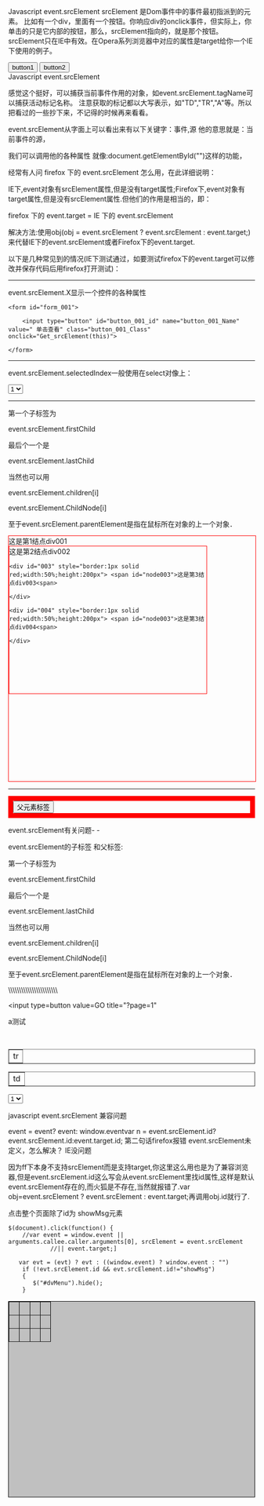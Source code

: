 Javascript event.srcElement srcElement 是Dom事件中的事件最初指派到的元素。 比如有一个div，里面有一个按钮。你响应div的onclick事件，但实际上，你单击的只是它内部的按钮，那么，srcElement指向的，就是那个按钮。srcElement只在IE中有效。在Opera系列浏览器中对应的属性是target给你一个IE下使用的例子。<!DOCTYPE html PUBLIC "-//W3C//DTD XHTML 1.0 Transitional//EN" "http://www.w3.org/TR/xhtml1/DTD/xhtml1-transitional.dtd"><html xmlns="http://www.w3.org/1999/xhtml" ><head>    <title>无标题页</title>    <script type="text/javascript">    function onLoad()    {        document.getElementById( "myDiv" ).attachEvent( "onclick", on_myDivClick );    }    function onUnLoad()    {        document.getElementById( "myDiv" ).detachEvent( "onclick", on_myDivClick );    }    function on_myDivClick( e )    {        if( !e ) e = window.event;        alert( "event: " + e.type + ", fromElement = " + e.srcElement.id );    }    </script></head><body onload="onLoad()" onunload="onUnLoad()"><div id="myDiv">    <input type="button" id="btn1" value="button1" />    <input type="button" id="btn2" value="button2" /></div></body></html>
Javascript event.srcElement

感觉这个挺好，可以捕获当前事件作用的对象，如event.srcElement.tagName可以捕获活动标记名称。
注意获取的标记都以大写表示，如"TD","TR","A"等。所以把看过的一些抄下来，不记得的时候再来看看。

<script type="text/javascript">
function tdclick(){
if(event.srcElement.tagName.toLowerCase()=='td')
alert("行："+(event.srcElement.parentNode.rowIndex+1)+"列："+(event.srcElement.cellIndex+1));
}
</script>

event.srcElement从字面上可以看出来有以下关键字：事件,源     他的意思就是：当前事件的源，

我们可以调用他的各种属性 就像:document.getElementById("")这样的功能，

经常有人问 firefox 下的 event.srcElement 怎么用，在此详细说明：

IE下,event对象有srcElement属性,但是没有target属性;Firefox下,event对象有target属性,但是没有srcElement属性.但他们的作用是相当的，即：

firefox 下的 event.target = IE 下的 event.srcElement

解决方法:使用obj(obj = event.srcElement ? event.srcElement : event.target;)来代替IE下的event.srcElement或者Firefox下的event.target.

以下是几种常见到的情况(IE下测试通过，如要测试firefox下的event.target可以修改并保存代码后用firefox打开测试)：


--------------------------------------------------------------------------------

 

event.srcElement.X显示一个控件的各种属性

<div id="div_001">

    <form id="form_001">

        <input type="button" id="button_001_id" name="button_001_Name" value=" 单击查看" class="button_001_Class" onclick="Get_srcElement(this)">

    </form>

</div>

<script>...

function Get_srcElement()

...{

var srcElement=""

srcElement = srcElement + " " +  "event.srcElement.id : " + event.srcElement.id

srcElement = srcElement + " " +  "event.srcElement.tagName : " + event.srcElement.tagName

srcElement = srcElement + " " +  "event.srcElement.type : " + event.srcElement.type

srcElement = srcElement + " " +  "event.srcElement.value : " + event.srcElement.value

srcElement = srcElement + " " +  "event.srcElement.name : " + event.srcElement.name

srcElement = srcElement + " " +  "event.srcElement.className : " + event.srcElement.className

srcElement = srcElement + " " +  "event.srcElement.parentElement.id : " + event.srcElement.parentElement.id

srcElement = srcElement + " " +  "event.srcElement.getattribute : " + event.srcElement.getAttribute

alert(srcElement)

}

</script>


--------------------------------------------------------------------------------

 

event.srcElement.selectedIndex一般使用在select对像上：

<select name="selectname" onchange="alert(event.srcElement.options[event.srcElement.selectedIndex].value)" >

  <option value="001">1</option>

  <option value="002">2</option>

  <option value="003">3</option>

  <option value="004">4</option>

  <option value="005">5</option>

</select>


--------------------------------------------------------------------------------

 

第一个子标签为

event.srcElement.firstChild

最后个一个是

event.srcElement.lastChild

当然也可以用

event.srcElement.children[i]

event.srcElement.ChildNode[i]

至于event.srcElement.parentElement是指在鼠标所在对象的上一个对象．

<div onclick="Get_srcElement()">

<div id="001" style="border:1px solid red;width:100%;height:500px"> <span id="node001">这是第1结点div001<span>

  <div id="002" style="border:1px solid red;width:80%;height:300px"> <span id="node002">这是第2结点div002<span>

    <div id="003" style="border:1px solid red;width:50%;height:200px"> <span id="node003">这是第3结点div003<span>

    </div>

    <div id="004" style="border:1px solid red;width:50%;height:200px"> <span id="node003">这是第3结点div004<span>

    </div>

  </div>

</div>

<script>...

function Get_srcElement()

...{

var srcElement=""

srcElement = srcElement + " " +  "event.srcElement.children[0].tagName: " + event.srcElement.children[0].tagName

srcElement = srcElement + " " +  "event.srcElement.firstChild.id : " + event.srcElement.firstChild.id

srcElement = srcElement + " " +  "event.srcElement.lastChild.id : " + event.srcElement.lastChild.id

alert(srcElement)

}

 

</script>

</div>

*****************************************************************************************************

<div style="border:10px red solid">

<input type="button" value="父元素标签" >

</div>

event.srcElement有关问题- -

 

event.srcElement的子标签 和父标签:

第一个子标签为

event.srcElement.firstChild

最后个一个是

event.srcElement.lastChild

当然也可以用

event.srcElement.children[i]

event.srcElement.ChildNode[i]

至于event.srcElement.parentElement是指在鼠标所在对象的上一个对象．

</span>

</body>

\\\\\\\\\\\\\\\\\\\\\\\\\\\\\\\\\\\\\\\\\\\\\

<input type=button value=GO title="?page=1"

<script language="JavaScript">

function f()

{

  alert('index.asp'+event.srcElement.title)

  location.href='index.asp'+event.srcElement.title

}

</script>

<a title="a测试" >a测试</a>

<br>

<table border=1 width="200">

<tr title="tr测试" ><td>tr</td></tr>

</table>

<table border=1 width="200">

<tr><td title="td测试" >td</td></tr>

</table>

<select >

<option value="1">1</option>

<option value="2">2</option>

<option value="3">3</option>

<option value="4">4</option>

<option value="5">5</option>

</select>

 

javascript event.srcElement 兼容问题 
 

event = event? event: window.eventvar n = event.srcElement.id? event.srcElement.id:event.target.id; 第二句话firefox报错  event.srcElement未定义，怎么解决？ IE没问题
       
因为ff下本身不支持srcElement而是支持target,你这里这么用也是为了兼容浏览器,但是event.srcElement.id这么写会从event.srcElement里找id属性,这样是默认event.srcElement存在的,而火狐是不存在,当然就报错了.var obj=event.srcElement ? event.srcElement : event.target;再调用obj.id就行了.
 

点击整个页面除了id为 showMsg元素

    $(document).click(function() {
        //var event = window.event || arguments.callee.caller.arguments[0], srcElement = event.srcElement
                //|| event.target;]
        
       var evt = (evt) ? evt : ((window.event) ? window.event : "")
        if (!evt.srcElement.id && evt.srcElement.id!="showMsg")
        {
           $("#dvMenu").hide();
        }

 

 

<!DOCTYPE html PUBLIC "-//W3C//DTD XHTML 1.0 Transitional//EN"
    "http://www.w3.org/TR/xhtml1/DTD/xhtml1-transitional.dtd">  
 

 

<html xmlns="http://www.w3.org/1999/xhtml" xml:lang="en" lang="en">
<head>
  <title></title>
  <script type="text/javascript">
    function tdclick(){
        if(event.srcElement.tagName.toLowerCase()=='td')
            alert("行："+(event.srcElement.parentNode.rowIndex+1)+"列："+(event.srcElement.cellIndex+1));
    }
  </script>
</head>
<body>
<table align="center" onclick="tdclick()" width="100%" height="400" cellspacing="1" border="1" bordercolor="#000000" bordercolorlight="#000000" bordercolordark="#C0C0C0" bgcolor="#C0C0C0">
  <tr>
    <td>&nbsp;</td>
    <td>&nbsp;</td>
    <td>&nbsp;</td>
    <td>&nbsp;</td>
  </tr>
  <tr>
    <td>&nbsp;</td>
    <td>&nbsp;</td>
    <td>&nbsp;</td>
    <td>&nbsp;</td>
  </tr>
  <tr>
    <td>&nbsp;</td>
    <td>&nbsp;</td>
    <td>&nbsp;</td>
    <td>&nbsp;</td>
  </tr>
</table>
</body>
</html>